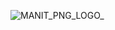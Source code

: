 ![MANIT_PNG_LOGO_](https://github.com/user-attachments/assets/a4200ded-0bab-4074-b75b-4a933be268c2)
